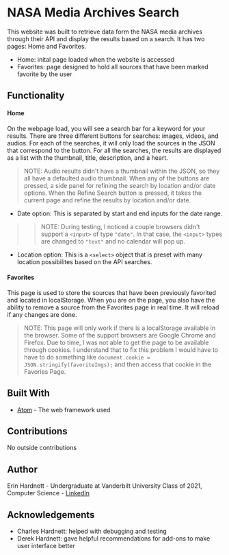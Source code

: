 # NASA Media Archives Search
This website was built to retrieve data form the NASA media archives through their API and display the results based on a search. It has two pages: Home and Favorites. 
- Home: inital page loaded when the website is accessed
- Favorites: page designed to hold all sources that have been marked favorite by the user

## Functionality
#### Home
On the webpage load, you will see a search bar for a keyword for your results. There are three different buttons for searches: images, videos, and audios. For each of the searches, it will only load the sources in the JSON that correspond to the button. For all the searches, the results are displayed as a list with the thumbnail, title, description, and a heart.
> NOTE: Audio results didn't have a thumbnail within the JSON, so they all have a defaulted audio thumbnail.
When any of the buttons are pressed, a side panel for refining the search by location and/or date options. When the Refine Search button is pressed, it takes the current page and refine the results by location and/or date.
- Date option: This is separated by start and end inputs for the date range. 
>> NOTE: During testing, I noticed a couple browsers didn't support a `<input>` of type `"date"`. In that case, the `<input>` types are changed to `"text"` and no calendar will pop up.
- Location option: This is a `<select>` object that is preset with many location possibilites based on the API searches. 

#### Favorites
This page is used to store the sources that have been previously favorited and located in localStorage. When you are on the page, you also have the ability to remove a source from the Favorites page in real time. It will reload if any changes are done.
> NOTE: This page will only work if there is a localStorage available in the browser. Some of the support browsers are Google Chrome and Firefox. Due to time, I was not able to get the page to be available through cookies. I understand that to fix this problem I would have to have to do something like `document.cookie = JSON.stringify(favoriteImgs);` and then access that cookie in the Favories Page.

## Built With
- [Atom](https://atom.io/) - The web framework used

## Contributions
No outside contributions

## Author
Erin Hardnett - Undergraduate at Vanderbilt University Class of 2021, Computer Science - [LinkedIn](https://www.linkedin.com/in/erinaliahhardnett/)

## Acknowledgements
- Charles Hardnett: helped with debugging and testing
- Derek Hardnett: gave helpful recommendations for add-ons to make user interface better


